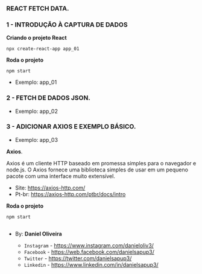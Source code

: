 ### REACT FETCH DATA.
### 1 - INTRODUÇÃO À CAPTURA DE DADOS
**Criando o projeto React**
```
npx create-react-app app_01
```
**Roda o projeto**
```
npm start
```

- Exemplo: app_01

### 2 - FETCH DE DADOS JSON.
- Exemplo: app_02


### 3 - ADICIONAR AXIOS E EXEMPLO BÁSICO.
- Exemplo: app_03

**Axios**.

Axios é um cliente HTTP baseado em promessa simples para o navegador e node.js. 
O Axios fornece uma biblioteca simples de usar em um pequeno pacote com uma interface muito extensível.

- Site: https://axios-http.com/
- Pt-br: https://axios-http.com/ptbr/docs/intro

**Roda o projeto**
```
npm start
```




























##



##

- By:  **Daniel Oliveira**

  - `Instagram` - https://www.instagram.com/danieloliv3/
  - `Facebook` - https://web.facebook.com/danielsapup3/
  - `Twitter` - https://twitter.com/danielsapup3/
  - `Linkedin` - https://www.linkedin.com/in/danielsapup3/

  ##